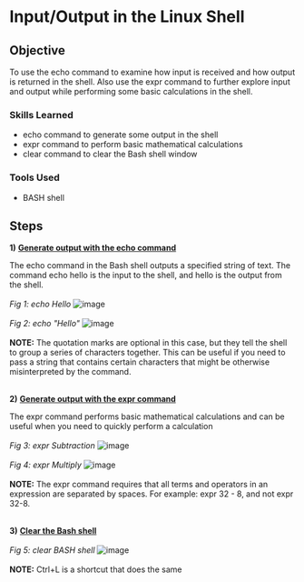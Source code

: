 # Input/Output in the Linux Shell

## Objective

To use the echo command to examine how input is received and how output is returned in the shell. Also use the expr command to further explore input and output while performing some basic calculations in the shell.

### Skills Learned

- echo command to generate some output in the shell
- expr command to perform basic mathematical calculations
- clear command to clear the Bash shell window

### Tools Used

- BASH shell

## Steps

**1)** **<ins>Generate output with the echo command</ins>**  

The echo command in the Bash shell outputs a specified string of text. The command echo hello is the input to the shell, and hello is the output from the shell.
<br/>   
*Fig 1: echo Hello* 
![image](https://github.com/RyenHY/Linux/assets/161639514/d307958e-f11c-4fba-8606-f47459e2b7ff)
<br/><br/>
*Fig 2: echo "Hello"*
![image](https://github.com/RyenHY/Linux/assets/161639514/01c62b0a-56fc-41cd-8bd9-5878b823a8a9)
<br/><br/>
**NOTE:** The quotation marks are optional in this case, but they tell the shell to group a series of characters together. This can be useful if you need to pass a string that contains certain characters that might be otherwise misinterpreted by the command.
<br/><br/>

**2)** **<ins>Generate output with the expr command</ins>**  

The expr command performs basic mathematical calculations and can be useful when you need to quickly perform a calculation
<br/><br/>
*Fig 3: expr Subtraction* 
![image](https://github.com/RyenHY/Linux/assets/161639514/5e71347f-bbf7-4e0f-bacd-a12b1ccd2171)
<br/><br/>
*Fig 4: expr Multiply* 
![image](https://github.com/RyenHY/Linux/assets/161639514/41e9f6a9-a806-49d3-9d74-8365cccd7853)
<br/><br/>
**NOTE:** The expr command requires that all terms and operators in an expression are separated by spaces. For example: expr 32 - 8, and not expr 32-8.
<br/><br/>

**3)** **<ins>Clear the Bash shell</ins>**  
<br/>
*Fig 5: clear BASH shell* 
![image](https://github.com/RyenHY/Linux/assets/161639514/068cf705-fe70-4d99-af6d-b2cdcf9a615f)
<br/><br/>
**NOTE:** Ctrl+L is a shortcut that does the same

